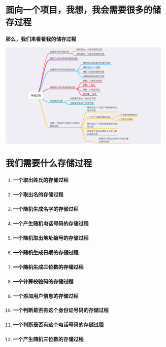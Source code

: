 # 面向一个项目，我想，我会需要很多的储存过程

### 那么，我们来看看我的储存过程

![](/assets/Preview01.jpg)

# 我们需要什么存储过程

1. ### 一个取出姓氏的存储过程
2. ### 一个取出名的存储过程
3. ### 一个随机生成名字的存储过程
4. ### 一个产生随机电话号码的存储过程
5. ### 一个随机取出地址编号的存储过程
6. ### ~~一个随机生成日期的存储过程~~
7. ### ~~一个随机生成三位数的存储过程~~
8. ### ~~一个计算校验码的存储过程~~
9. ### 一个添加用户信息的存储过程
10. ### 一个判断是否有这个身份证号码的存储过程
11. ### 一个判断是否有这个电话号码的存储过程
12. ### 一个产生随机三位数的存储过程



